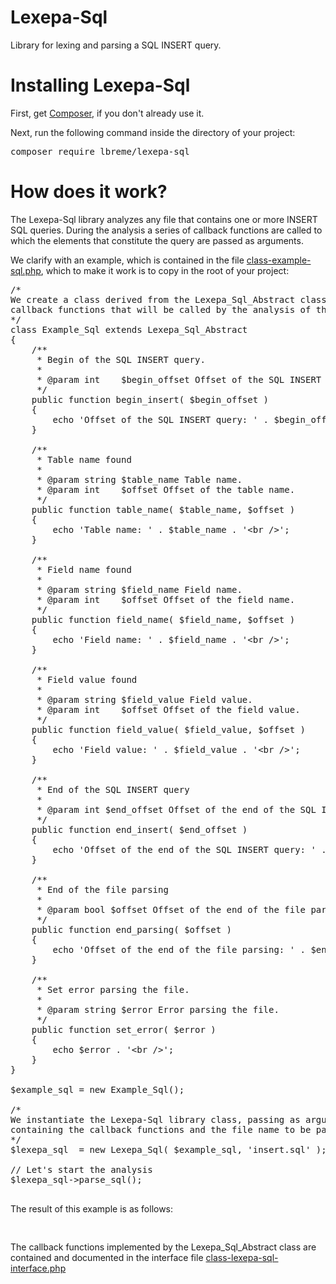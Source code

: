 # Lexepa-Sql
Library for lexing and parsing a SQL INSERT query.

<h1>Installing Lexepa-Sql</h1>
<p>First, get <a href="https://getcomposer.org/download/">Composer</a>, if you don't already use it.</p>
<p>Next, run the following command inside the directory of your project:</p>
<pre>composer require lbreme/lexepa-sql</pre>

<h1>How does it work?</h1>
<p>The Lexepa-Sql library analyzes any file that contains one or more INSERT SQL queries. During the analysis a series of callback functions are called to which the elements that constitute the query are passed as arguments.</p>

<p>We clarify with an example, which is contained in the file <a href="https://github.com/lbreme/lexepa-sql/blob/main/class-example-sql.php">class-example-sql.php</a>, which to make it work is to copy in the root of your project:</p>

<pre>
/*
We create a class derived from the Lexepa_Sql_Abstract class, which implements all the
callback functions that will be called by the analysis of the SQL INSERT query
*/
class Example_Sql extends Lexepa_Sql_Abstract
{
	/**
	 * Begin of the SQL INSERT query.
	 *
	 * @param int    $begin_offset Offset of the SQL INSERT query.
	 */
	public function begin_insert( $begin_offset )
	{
		echo 'Offset of the SQL INSERT query: ' . $begin_offset . '&lt;br /&gt;';
	}

	/**
	 * Table name found
	 *
	 * @param string $table_name Table name.
	 * @param int    $offset Offset of the table name.
	 */
	public function table_name( $table_name, $offset )
	{
		echo 'Table name: ' . $table_name . '&lt;br /&gt;';
	}

	/**
	 * Field name found
	 *
	 * @param string $field_name Field name.
	 * @param int    $offset Offset of the field name.
	 */
	public function field_name( $field_name, $offset )
	{
		echo 'Field name: ' . $field_name . '&lt;br /&gt;';
	}

	/**
	 * Field value found
	 *
	 * @param string $field_value Field value.
	 * @param int    $offset Offset of the field value.
	 */
	public function field_value( $field_value, $offset )
	{
		echo 'Field value: ' . $field_value . '&lt;br /&gt;';
	}

	/**
	 * End of the SQL INSERT query
	 *
	 * @param int $end_offset Offset of the end of the SQL INSERT query.
	 */
	public function end_insert( $end_offset )
	{
		echo 'Offset of the end of the SQL INSERT query: ' . $end_offset . '&lt;br /&gt;';
	}

	/**
	 * End of the file parsing
	 *
	 * @param bool $offset Offset of the end of the file parsing.
	 */
	public function end_parsing( $offset )
	{
		echo 'Offset of the end of the file parsing: ' . $end_offset . '&lt;br /&gt;';
	}

	/**
	 * Set error parsing the file.
	 *
	 * @param string $error Error parsing the file.
	 */
	public function set_error( $error )
	{
		echo $error . '&lt;br /&gt;';
	}
}

$example_sql = new Example_Sql();

/*
We instantiate the Lexepa-Sql library class, passing as arguments the $example_sql object
containing the callback functions and the file name to be parsed
*/
$lexepa_sql  = new Lexepa_Sql( $example_sql, 'insert.sql' );

// Let's start the analysis
$lexepa_sql->parse_sql();

</pre>

<p>The result of this example is as follows:</p>

<pre>

</pre>

<p>The callback functions implemented by the Lexepa_Sql_Abstract class are contained and documented in the interface file <a href="https://github.com/lbreme/lexepa-sql/blob/main/src/class-lexepa-sql-interface.php">class-lexepa-sql-interface.php</a></p>
